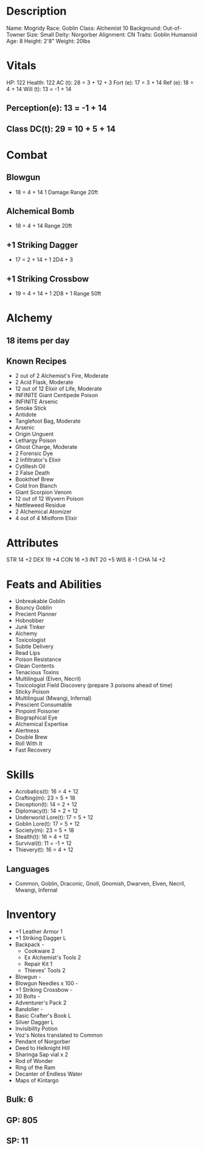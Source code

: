 <!-- markdownlint-disable MD004 -->
<!-- markdownlint-disable MD024 -->
<!-- markdownlint-disable MD025 -->
<!-- markdownlint-disable MD030 -->
<!-- markdownlint-disable MD036 -->

# Description

 Name:       Mogridy
 Race:       Goblin
 Class:      Alchemist 10
 Background: Out-of-Towner
 Size:       Small
 Deity:      Norgorber
 Alignment:  CN
 Traits:     Goblin Humanoid
 Age:        8
 Height:     2'8"
 Weight:     20lbs

# Vitals

 HP:       122
 Health:   122
 AC (t):   28 = 3 + 12 + 3
 Fort (e): 17 =  3 + 14
 Ref (e):  18 =  4 + 14
 Will (t): 13 = -1 + 14

## Perception(e): 13 = -1 + 14

## Class DC(t): 29 = 10 + 5 + 14

# Combat

## Blowgun

+ 18 = 4 + 14
 1 Damage
 Range 20ft

## Alchemical Bomb

+ 18 = 4 + 14
 Range 20ft

## +1 Striking Dagger

+ 17 = 2 + 14 + 1
 2D4 + 3

## +1 Striking Crossbow

+ 19 = 4 + 14 + 1
 2D8 + 1
 Range 50ft

# Alchemy

## 18 items per day

## Known Recipes

- 2 out of 2 Alchemist's Fire, Moderate
- 2 Acid Flask, Moderate
- 12 out of 12 Elixir of Life, Moderate
-   INFINITE Giant Centipede Poison
-   INFINITE Arsenic
-   Smoke Stick
-   Antidote
-   Tanglefoot Bag, Moderate
-   Arsenic
-   Origin Unguent
-   Lethargy Poison
-   Ghost Charge, Moderate
- 2 Forensic Dye
- 2 Infiltrator's Elixir
-   Cytillesh Oil
- 2 False Death
-   Bookthief Brew
-   Cold Iron Blanch
-   Giant Scorpion Venom
- 12 out of 12 Wyvern Poison
-   Nettleweed Residue
- 2 Alchemical Atomizer
- 4 out of 4 Mistform Elixir

# Attributes

STR 14 +2
DEX 19 +4
CON 16 +3
INT 20 +5
WIS 8  -1
CHA 14 +2

# Feats and Abilities

- Unbreakable Goblin
- Bouncy Goblin
- Precient Planner
- Hobnobber
- Junk Tinker
- Alchemy
- Toxicologist
- Subtle Delivery
- Read Lips
- Poison Resistance
- Glean Contents
- Tenacious Toxins
- Multilingual (Elven, Necril)
- Toxicologist Field Discovery (prepare 3 poisons ahead of time)
- Sticky Poison
- Multilingual (Mwangi, Infernal)
- Prescient Consumable
- Pinpoint Poisoner
- Biographical Eye
- Alchemical Expertise
- Alertness
- Double Brew
- Roll With It
- Fast Recovery

# Skills

- Acrobatics(t):      16 =  4 + 12
- Crafting(m):        23 =  5 + 18
- Deception(t):       14 =  2 + 12
- Diplomacy(t):       14 =  2 + 12
- Underworld Lore(t): 17 =  5 + 12
- Goblin Lore(t):     17 =  5 + 12
- Society(m):         23 =  5 + 18
- Stealth(t):         16 =  4 + 12
- Survival(t):        11 = -1 + 12
- Thievery(t):        16 =  4 + 12

## Languages

- Common, Goblin, Draconic, Gnoll, Gnomish, Dwarven, Elven, Necril, Mwangi, Infernal

# Inventory

- +1 Leather Armor          1
- +1 Striking Dagger        L
- Backpack                  -
  - Cookware                2
  - Ex Alchemist's Tools    2
  - Repair Kit              1
  - Thieves' Tools          2
- Blowgun                   -
- Blowgun Needles x 100     -
- +1 Striking Crossbow      - 
- 30 Bolts                  -
- Adventurer's Pack         2
- Bandolier                 -
- Basic Crafter's Book      L
- Silver Dagger             L
- Invisibility Potion
- Voz's Notes translated to Common
- Pendant of Norgorber
- Deed to Helknight Hill
- Sharinga Sap vial x 2
- Rod of Wonder
- Ring of the Ram
- Decanter of Endless Water
- Maps of Kintargo


## Bulk: 6

## GP: 805

## SP: 11
